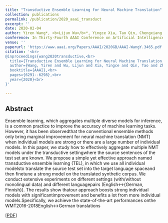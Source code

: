 ```yaml
---
title: "Transductive Ensemble Learning for Neural Machine Translation"
collection: publications
permalink: /publication/2020_aaai_transduct
excerpt: ''
date: 2020-02-04
author: Yiren Wang*, <b>Lijun Wu</b>*, Yingce Xia, Tao Qin, Chengxiang Zhai, Tie-Yan Liu
conference: In Thirty-Fourth AAAI Conference on Artificial Intelligence <b>(AAAI-2020)</b> (*=equal contribution)
venue: ''
paperurl: 'https://www.aaai.org/Papers/AAAI/2020GB/AAAI-WangY.3465.pdf'
citation: '<br>
@inproceedings{wang2020transductive,<br>
  title={Transductive Ensemble Learning for Neural Machine Translation.},<br>
  author={Wang, Yiren and Wu, Lijun and Xia, Yingce and Qin, Tao and Zhai, ChengXiang and Liu, Tie-Yan},<br>
  booktitle={AAAI},<br>
  pages={6291--6298},<br>
  year={2020}<br>
}'

---
```

<h2><strong>Abstract</strong></h2>
Ensemble learning, which aggregates multiple diverse models for inference, is a common practice to improve the accuracy of machine learning tasks. However, it has been observedthat the conventional ensemble methods only bring marginal improvement for neural machine translation (NMT) when individual models are strong or there are a large number of individual models. In this paper, we study how to effectively aggregate multiple NMT models under the transductive settingwhere the source sentences of the test set are known. We propose a simple yet effective approach named transductive ensemble learning (TEL), in which we use all individual modelsto translate the source test set into the target language spaceand then finetune a strong model on the translated synthetic corpus. We conduct extensive experiments on different settings (with/without monolingual data) and different languagepairs (English↔{German, Finnish}). The results show thatour approach boosts strong individual models with significantimprovement and benefits a lot from more individual models.Specifically, we achieve the state-of-the-art performances onthe WMT2016-2018English↔German translations

\[[PDF](https://www.aaai.org/Papers/AAAI/2020GB/AAAI-WangY.3465.pdf)\]  